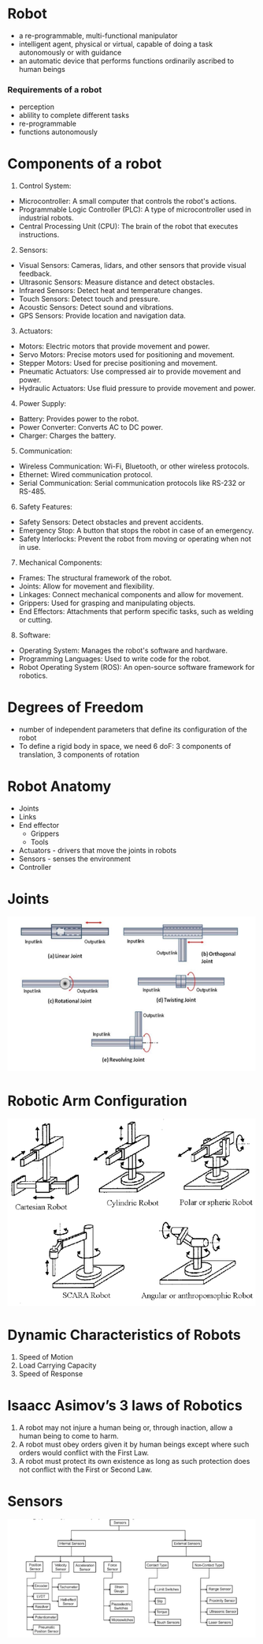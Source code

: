# Robot
- a re-programmable, multi-functional manipulator
- intelligent agent, physical or virtual, capable of doing a task autonomously or with guidance
- an automatic device that performs functions ordinarily ascribed to human beings

### Requirements of a robot
- perception
- ablility to complete different tasks
- re-programmable
- functions autonomously

# Components of a robot
1. Control System:
- Microcontroller: A small computer that controls the robot's actions.
- Programmable Logic Controller (PLC): A type of microcontroller used in industrial robots.
- Central Processing Unit (CPU): The brain of the robot that executes instructions.
  
2. Sensors:
- Visual Sensors: Cameras, lidars, and other sensors that provide visual feedback.
- Ultrasonic Sensors: Measure distance and detect obstacles.
- Infrared Sensors: Detect heat and temperature changes.
- Touch Sensors: Detect touch and pressure.
- Acoustic Sensors: Detect sound and vibrations.
- GPS Sensors: Provide location and navigation data.

3. Actuators:
- Motors: Electric motors that provide movement and power.
- Servo Motors: Precise motors used for positioning and movement.
- Stepper Motors: Used for precise positioning and movement.
- Pneumatic Actuators: Use compressed air to provide movement and power.
- Hydraulic Actuators: Use fluid pressure to provide movement and power.

4. Power Supply:
- Battery: Provides power to the robot.
- Power Converter: Converts AC to DC power.
- Charger: Charges the battery.

5. Communication:
- Wireless Communication: Wi-Fi, Bluetooth, or other wireless protocols.
- Ethernet: Wired communication protocol.
- Serial Communication: Serial communication protocols like RS-232 or RS-485.

6. Safety Features:
- Safety Sensors: Detect obstacles and prevent accidents.
- Emergency Stop: A button that stops the robot in case of an emergency.
- Safety Interlocks: Prevent the robot from moving or operating when not in use.

7. Mechanical Components:
- Frames: The structural framework of the robot.
- Joints: Allow for movement and flexibility.
- Linkages: Connect mechanical components and allow for movement.
- Grippers: Used for grasping and manipulating objects.
- End Effectors: Attachments that perform specific tasks, such as welding or cutting.

8. Software:
- Operating System: Manages the robot's software and hardware.
- Programming Languages: Used to write code for the robot.
- Robot Operating System (ROS): An open-source software framework for robotics.


# Degrees of Freedom
- number of independent parameters that define its configuration of the robot
- To define a rigid body in space, we need 6 doF: 3 components of translation, 3 components of rotation

# Robot Anatomy
- Joints
- Links
- End effector
  - Grippers
  - Tools
- Actuators - drivers that move the joints in robots
- Sensors - senses the environment
- Controller

# Joints
![alt text](image.png)

# Robotic Arm Configuration
![alt text](<Common-robot-arm-configurations (1).png>)

# Dynamic Characteristics of Robots
1. Speed of Motion
2. Load Carrying Capacity
3. Speed of Response

# Isaacc Asimov’s 3 laws of Robotics
1. A robot may not injure a human being or, through inaction, allow a human being to come to harm.
2. A robot must obey orders given it by human beings except where such orders would conflict with the First Law.
3. A robot must protect its own existence as long as such protection does not conflict with the First or Second Law.

# Sensors
![alt text](image-2.png)


